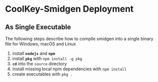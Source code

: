 # CoolKey-Smidgen Deployment

## As Single Executable

The following steps describe how to compile smidgen into a single binary file for Windows, macOS and Linux

1. install **`nodejs`** and **`npm`**
2. install **`pkg`** with `npm install -g pkg`
3. **`cd`** into the `source` directory
4. install missing local npm dependencies with `npm install`
5. create executables with `pkg .`
